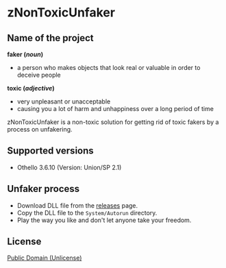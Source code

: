 # zNonToxicUnfaker

## Name of the project

**faker (*noun*)**
* a person who makes objects that look real or valuable in order to deceive people

**toxic (*adjective*)**
* very unpleasant or unacceptable
* causing you a lot of harm and unhappiness over a long period of time

zNonToxicUnfaker is a non-toxic solution for getting rid of toxic fakers by a process on unfakering.

## Supported versions

* Othello 3.6.10 (Version: Union/SP 2.1)

## Unfaker process

* Download DLL file from the [releases](https://github.com/piotrmacha/zNonToxicUnfaker/releases) page.
* Copy the DLL file to the `System/Autorun` directory.
* Play the way you like and don't let anyone take your freedom.

## License

[Public Domain (Unlicense)](LICENSE.md)